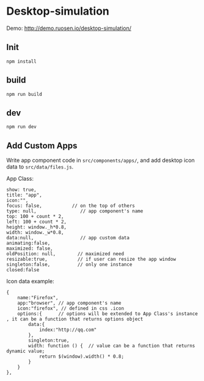 Desktop-simulation
======================

Demo: http://demo.ruosen.io/desktop-simulation/

## Init
 
 ```
 npm install
 ```
 
## build
 
 ```
 npm run build
 ```
 
## dev
 
 ```
 npm run dev
 ```
 
## Add Custom Apps
 
 Write app component code in `src/components/apps/`, and add desktop icon data to `src/data/files.js`.
 
 App Class:
 
 ```
 show: true, 
 title: "app",
 icon:"",
 focus: false,           // on the top of others
 type: null,                // app component's name
 top: 100 + count * 2,
 left: 100 + count * 2,
 height: window._h*0.8,
 width: window._w*0.8,
 data:null,                 // app custom data
 animating:false,
 maximized: false,
 oldPosition: null,        // maximized need
 resizable:true,           // if user can resize the app window
 singleton:false,          // only one instance
 closed:false               
 ```
 
 Icon data example:
 
 ```
 {
     name:"Firefox",
     app:"browser", // app component's name
     icon:"firefox", // defined in css .icon
     options:{      // options will be extended to App Class's instance , it can be a function that returns options object
         data:{  
             index:"http://qq.com" 
         },
         singleton:true,
         width: function () {  // value can be a function that returns dynamic value; 
             return $(window).width() * 0.8;
         }
     }
 }, 
 ```